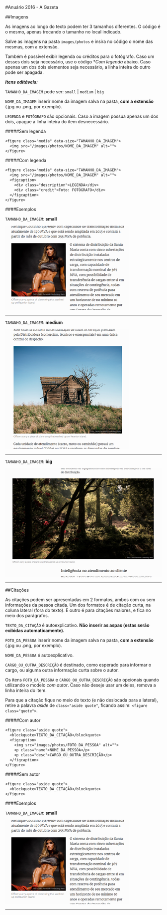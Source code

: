 #Anuário 2016 - A Gazeta

##Imagens

As imagens ao longo do texto podem ter 3 tamanhos diferentes. O código é o mesmo, apenas trocando o tamanho no local indicado.

Salve as imagens na pasta `images/photos` e insira no código o nome das mesmas, com a extensão.

Também é possível exibir legenda ou créditos para o fotógrafo. Caso um desses dois seja necessário, use o código **Com legenda* abaixo. Caso apenas um dos dois elementos seja necessário, a linha inteira do outro pode ser apagada.

**_Itens editáveis:_**

`TAMANHO_DA_IMAGEM` pode ser: `small` | `medium` | `big`

`NOME_DA_IMAGEM` inserir nome da imagem salva na pasta, **com a extensão** (.jpg ou .png, por exemplo).

`LEGENDA` e `FOTÓGRAFO` são opcionais. Caso a imagem possua apenas um dos dois, apague a linha inteira do item desnecessário.


#####Sem legenda
```
<figure class="media" data-size="TAMANHO_DA_IMAGEM">
  <img src="/images/photos/NOME_DA_IMAGEM" alt="">
</figure>
```

#####Com legenda
```
<figure class="media" data-size="TAMANHO_DA_IMAGEM">
  <img src="/images/photos/NOME_DA_IMAGEM" alt="">
  <figcaption>
    <div class="description">LEGENDA</div>
    <div class="credit">Foto: FOTÓGRAFO</div>
  </figcaption>
</figure>
```

####Exemplos

`TAMANHO_DA_IMAGEM`: **small**

<img src="/samples/imagem_small.png" width="400"/>

<hr/>

`TAMANHO_DA_IMAGEM`: **medium**

<img src="/samples/imagem_medium.png" width="400"/>

<hr/>

`TAMANHO_DA_IMAGEM`: **big**

<img src="/samples/imagem_big.png" width="600"/>

<hr/>

##Citações

As citações podem ser apresentadas em 2 formatos, ambos com ou sem informações da pessoa citada. Um dos formatos é de citação curta, na coluna lateral (fora do texto). E outro é para citações maiores, e fica no meio dos parágrafos.

`TEXTO_DA_CITAÇÃO` é autoexplicativo. **Não inserir as aspas (estas serão exibidas automaticamente).**

`FOTO_DA_PESSOA` inserir nome da imagem salva na pasta, **com a extensão** (.jpg ou .png, por exemplo).

`NOME_DA_PESSOA` é autoexplicativo.

`CARGO_OU_OUTRA_DESCRIÇÃO` é destinado, como esperado para informar o cargo, ou alguma outra informação curta sobre o autor.

Os itens `FOTO_DA_PESSOA` e `CARGO_OU_OUTRA_DESCRIÇÃO` são opcionais quando utilizando o modelo *com autor*. Caso não deseje usar um deles, remova a linha inteira do item.

Para que a citação fique no meio do texto (e não deslocada para a lateral), retire a palavra *aside* de `class="aside quote"`, ficando assim: `<figure class="quote">`.


#####Com autor
```
<figure class="aside quote">
  <blockquote>TEXTO_DA_CITAÇÃO</blockquote>
  <figcaption>
    <img src="images/photos/FOTO_DA_PESSOA" alt="">
    <p class="name">NOME_DA_PESSOA</p>
    <p class="desc">CARGO_OU_OUTRA_DESCRIÇÃO</p>
  </figcaption>
</figure>
```

#####Sem autor
```
<figure class="aside quote">
  <blockquote>TEXTO_DA_CITAÇÃO</blockquote>
</figure>
```

####Exemplos

`TAMANHO_DA_IMAGEM`: **small**

<img src="/samples/imagem_small.png" width="400"/>

<hr/>
